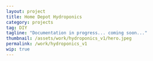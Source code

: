 ```yaml
---
layout: project
title: Home Depot Hydroponics
category: projects
tag: DIY
tagline: "Documentation in progress... coming soon..."
thumbnail: /assets/work/hydroponics_v1/hero.jpeg
permalink: /work/hydroponics_v1
wip: true
---
```


